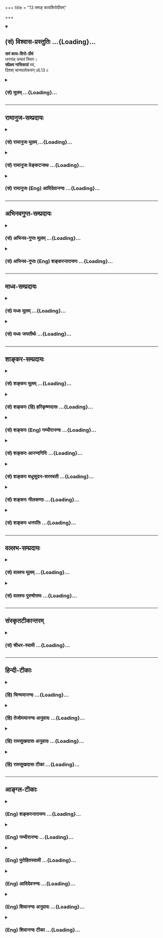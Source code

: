 +++
title = "13 समङ् कायशिरोग्रीवम्"

+++
<div class="js_include" newlevelforh1="2" title="(सं) विश्वास-प्रस्तुतिः" unfilled url="/mahAbhAratam/shlokashaH/06-bhIShma-parva/03-bhagavad-gItA-parva/saMskRtam/vishvAsa-prastutiH/06_Atma-saMyama-yogaH_a/13_sama~N_kAyashirog.md">
<details open><summary><h2>(सं) विश्वास-प्रस्तुतिः ...{Loading}...</h2></summary>

**समं काय-शिरो-ग्रीवं**  
धारयन्न् अचलं स्थिरः।  
**संप्रेक्ष्य नासिकाग्रं** स्वं,  
दिशश् चानवलोकयन्॥6.13॥
</details>
</div>
<div class="js_include collapsed" newlevelforh1="3" title="(सं) मूलम्" unfilled url="/mahAbhAratam/shlokashaH/06-bhIShma-parva/03-bhagavad-gItA-parva/saMskRtam/mUlam/06_Atma-saMyama-yogaH_a/13_sama~N_kAyashirog.md">
<details><summary><h3>(सं) मूलम् ...{Loading}...</h3></summary>

समं कायशिरोग्रीवं धारयन्नचलं स्थिरः।  
संप्रेक्ष्य नासिकाग्रं स्वं दिशश्चानवलोकयन्।।6.13।।
</details>
</div>


_________________
## रामानुज-सम्प्रदायः
<div class="js_include collapsed" newlevelforh1="3" title="(सं) रामानुजः मूलम्" unfilled url="/mahAbhAratam/shlokashaH/06-bhIShma-parva/03-bhagavad-gItA-parva/saMskRtam/rAmAnujaH/mUlam/06_Atma-saMyama-yogaH_a/13_sama~N_kAyashirog.md">
<details><summary><h3>(सं) रामानुजः मूलम् ...{Loading}...</h3></summary>

।।6.13।।**कायशिरोग्रीवं समम् अचलं** सापाश्रयतया **स्थिरं धारयन् दिशश्च
अनवलोकयन् स्वं नासिकाग्रं संप्रेक्ष्य प्रशान्तात्मा** अत्यन्तनिर्वृतमनाः
विगतभीः ब्रह्मचर्ययुक्तो **मनः संयम्य मच्चित्तो युक्तः** अवहितो **मत्पर
आसीत** माम् एव चिन्तयन् आसीत।

</details>
</div>
<div class="js_include collapsed" newlevelforh1="3" title="(सं) रामानुजः वेङ्कटनाथः" unfilled url="/mahAbhAratam/shlokashaH/06-bhIShma-parva/03-bhagavad-gItA-parva/saMskRtam/rAmAnujaH/venkaTanAthaH/06_Atma-saMyama-yogaH_a/13_sama~N_kAyashirog.md">
<details><summary><h3>(सं) रामानुजः वेङ्कटनाथः ...{Loading}...</h3></summary>

  
  
।।6.13।। एवं शुचिदेशासनादिरूपं बाह्यं योगोपकरणं मनसश्चैकाग्र्यमुक्तम्
अथान्तरान्तरतमयोः कायमनसोः क्रमात्कर्तव्यनियमविशेषा उच्यन्ते समं
इत्यादिश्लोकद्वयेन। कायशिरोग्रीवं इति द्वन्द्वैकवद्भावः तत एव नपुंसकता।
अत्र सिद्धापर(मध्यापर) नामा शरीरस्य मध्यप्रदेशः कायशब्देन विवक्षितः। समं
अचलं स्थिरम् इति धारणक्रियाविशेषणानिसमं इत्यत्रार्जवं विवक्षितम्
अचलशब्देन निष्कम्पत्वेऽभिहितेऽपि
स्थिरमित्येतदङ्गकम्पकरश्रमहेतुभूतपश्चाद्धारणप्रयत्ननिवृत्तिहेत्त्वभिप्रायमिति
दर्शयितुंसापाश्रयतया स्थिरमित्युक्तम्। अनेनाचलत्वस्य
चिरानुवर्तनयोग्यत्वमुक्तं भवति। बाह्येभ्यो व्यावर्तनं नासिकाग्रे स्थापनं
चेति क्रमप्रदर्शनायदिशश्चानवलोकयन्स्वं नासिकाग्रं सम्प्रेक्ष्य इति
व्युत्क्रमेणोक्तम्। यद्वा शतुरत्र
हेत्वर्थत्वाद्दिक्छब्दोपलक्षितबाह्यसकलपदार्थावलोकननिवृत्त्यर्थं
योगारम्भक्षणे स्वनासिकाग्रप्रेक्षणमिति भावः।
भोग्येतरानुपयुक्तविषयनिरीक्षणमपि निवर्तनीयमित्यभिप्रायेणदिशश्चत्युक्तम्।
निमीलनेनापि बाह्यानवलोकनसिद्धौ स्वनासिकाग्रावेक्षणं
निद्रादिनिवृत्त्यर्थम्। सम्प्रेक्ष्य नासिकाग्रं इत्येतावत्यभिहिते
परनासिकाग्रप्रेक्षणमपि शङ्क्येतेति तद्व्यवच्छेदार्थमुक्तंस्वम् इति।
मनस्यन्तर्मुखे नासाग्रसम्प्रेक्षणस्यासम्भवाच्चक्षुषो
दृष्टिसन्निपातमात्रमिह विवक्षितम्। अतः सम्प्रेक्ष्येत्यत्रइवशब्दो लुप्तो
द्रष्टव्यः इतिशाङ्करम्। नायनस्य तेजसः स्वच्छन्दवृत्त्या।
नासाग्रसन्निपातमात्रमिह विवक्षितम्मनः संयम्य इति संयमस्याभिधानात्
प्रशान्तात्मशब्दोऽयं योगोपयुक्तमनस्सन्तोषपर
इत्यभिप्रायेणअत्यन्तनिर्वृतमना इत्युक्तम्। ब्रह्मचारिव्रते स्थितः इत्यनेन
ब्रह्मचर्याश्रमप्रतीतिःशङ्करोक्तप्रक्रियया वा
ब्रह्मचर्यगुरुशुश्रूषाभिक्षाचर्यादिधीः स्यादिति
तद्व्यवच्छेदायाहब्रह्मचर्ययुक्त इति। ब्रह्मचर्यं च स्तनवति पिशितपिण्डे
भोग्यताधीगर्भस्मरणालोकनालापादिरहितत्वमत्र विवक्षितम्। स्मरन्ति च
ब्रह्मचर्यं च योषित्सु भोग्यताबुद्धिवर्जनम् इत्यादि। तथास्मरणं कीर्तनं
केलिः प्रेक्षणं गुह्यभाषणम्। सङ्कल्पोऽध्यवसायश्च क्रियानिर्वृत्तिरेव च।
एतन्मैथुनमष्टाङ्गं प्रवदन्ति मनीषिणः। विपरीतं
ब्रह्मचर्यमेतदेवाष्टलक्षणम् अ.पु.372।10।11 इति। युक्तशब्दस्य
पूर्वोत्तरप्रतिपन्नात्मावलोकनाभिधानादपि
तदुपयुक्तावधानविषयत्वमत्रोचितमित्यभिप्रायेणअवहित इत्युक्तम्।
मच्चित्तशब्दो भगवति चित्तस्यानुप्रवेशपरः। मत्परशब्दस्तु तदेकचित्तत्वपरः
तदनुवृत्तिपरो वेत्यपौनरुक्त्यमाह मामेवेति। यद्वा स्त्र्यादौ भोग्यचिन्ता
राजादौ च महति परधीर्लोके विभक्ता मयि तु तदुभयमित्यपुनरुक्तिः।

</details>
</div>
<div class="js_include collapsed" newlevelforh1="3" title="(सं) रामानुजः (Eng) आदिदेवानन्दः" unfilled url="/mahAbhAratam/shlokashaH/06-bhIShma-parva/03-bhagavad-gItA-parva/saMskRtam/rAmAnujaH/english/AdidevAnandaH/06_Atma-saMyama-yogaH_a/13_sama~N_kAyashirog.md">
<details><summary><h3>(सं) रामानुजः (Eng) आदिदेवानन्दः ...{Loading}...</h3></summary>

6.13 - 6.14 Keeping the trunk, head and neck erect and motionless; well seated in order to be steady; looking not in any direction but gazing at the tip of the nose; serene, i.e., holding the mind extremely peaceful;
fearless; firm in the vow of celibacy; holding the mind in check; and fixing his thoughts on Me - he should sit in Yoga, i.e., remain concentrated and intent on Me, i.e., he should concentrating on Me only.

</details>
</div>


_________________
## अभिनवगुप्त-सम्प्रदायः
<div class="js_include collapsed" newlevelforh1="3" title="(सं) अभिनव-गुप्तः मूलम्" unfilled url="/mahAbhAratam/shlokashaH/06-bhIShma-parva/03-bhagavad-gItA-parva/saMskRtam/abhinava-guptaH/mUlam/06_Atma-saMyama-yogaH_a/13_sama~N_kAyashirog.md">
<details><summary><h3>(सं) अभिनव-गुप्तः मूलम् ...{Loading}...</h3></summary>

।।6.10 6.15।। ननु जितात्मनः इत्युक्तम् तत्कथं तज्जय इत्याशङ्क्य
आरुरुक्षोः कश्चिदुपायः कायसमत्वादिकः +++(SN कायसमुद्धारकः)+++ चित्तसंयम
उपदिश्यते योगीत्यादि अधिगच्छतीत्यन्तम्। आत्मानं च चित्तं च युञ्जीत
एकाग्रीकुर्यात्। सततमिति न परिमितं कालम्। एकाकित्वादिषु सत्सु
एतद्युज्यते +++(N युञ्जीत)+++ नान्यथा। आसनस्थैर्यात् कालस्थैर्ये +++(S
कालस्थैर्यम्)+++ चित्तस्थैर्यम्। चित्तक्रियाः संकल्पात्मनः
अन्याश्चेन्द्रियक्रिया येन यताः नियमं नीताः। धारयन् यत्नेन।
नासिकाग्रस्यावलोकने सति दिशामनवलोकनम्। मत्परमतया युक्त आसीत +++(N आसीत्)+++
इत्यर्थः +++(S omits इत्यर्थः)+++। एवमात्मानं युञ्जतः समादधतः शान्तिर्जायते
यस्यां संस्थापर्यन्तकाष्ठा मत्प्राप्तिः+++(K प्राप्तिर्योगोऽस्तीति)+++।

</details>
</div>
<div class="js_include collapsed" newlevelforh1="3" title="(सं) अभिनव-गुप्तः (Eng) शङ्करनारायणः" unfilled url="/mahAbhAratam/shlokashaH/06-bhIShma-parva/03-bhagavad-gItA-parva/saMskRtam/abhinava-guptaH/english/shankaranArAyaNaH/06_Atma-saMyama-yogaH_a/13_sama~N_kAyashirog.md">
<details><summary><h3>(सं) अभिनव-गुप्तः (Eng) शङ्करनारायणः ...{Loading}...</h3></summary>

6.13 See Comment under 6.15

</details>
</div>


_________________
## माध्व-सम्प्रदायः
<div class="js_include collapsed" newlevelforh1="3" title="(सं) मध्वः मूलम्" unfilled url="/mahAbhAratam/shlokashaH/06-bhIShma-parva/03-bhagavad-gItA-parva/saMskRtam/madhvaH/mUlam/06_Atma-saMyama-yogaH_a/13_sama~N_kAyashirog.md">
<details><summary><h3>(सं) मध्वः मूलम् ...{Loading}...</h3></summary>

।।6.12 6.14।। योगं समाधियोगं युञ्ज्यात्।

</details>
</div>
<div class="js_include collapsed" newlevelforh1="3" title="(सं) मध्वः जयतीर्थः" unfilled url="/mahAbhAratam/shlokashaH/06-bhIShma-parva/03-bhagavad-gItA-parva/saMskRtam/madhvaH/jayatIrthaH/06_Atma-saMyama-yogaH_a/13_sama~N_kAyashirog.md">
<details><summary><h3>(सं) मध्वः जयतीर्थः ...{Loading}...</h3></summary>

।।6.12 6.14।। उपविश्यासन इत्यत्रापि योगशब्द एवमेव व्याख्येय इत्याह
योगमिति। स्थानविवेकार्थं युञ्ज्यादित्युक्तम् कुर्यादिति यावत्।

</details>
</div>


_________________
## शाङ्कर-सम्प्रदायः
<div class="js_include collapsed" newlevelforh1="3" title="(सं) शङ्करः मूलम्" unfilled url="/mahAbhAratam/shlokashaH/06-bhIShma-parva/03-bhagavad-gItA-parva/saMskRtam/shankaraH/mUlam/06_Atma-saMyama-yogaH_a/13_sama~N_kAyashirog.md">
<details><summary><h3>(सं) शङ्करः मूलम् ...{Loading}...</h3></summary>

।।6.13।। **समं कायशिरोग्रीवं** कायश्च शिरश्च ग्रीवा च कायशिरोग्रीवं तत्
समं **धारयन् अचलं** च। समं धारयतः चलनं संभवति अतः विशिनष्टि अचलमिति।
**स्थिरः** स्थिरो भूत्वा इत्यर्थः। **स्वं नासिकाग्रं संप्रेक्ष्य**
सम्यक् प्रेक्षणं दर्शनं कृत्वेव इति। इवशब्दो लुप्तो द्रष्टव्यः। न हि
स्वनासिकाग्रसंप्रेक्षणमिह विधित्सितम्। किं तर्हि चक्षुषो दृष्टिसंनिपातः।
स च अन्तःकरणसमाधानापेक्षो विवक्षितः। स्वनासिकाग्रसंप्रेक्षणमेव चेत्
विवक्षितम् मनः तत्रैव समाधीयेत नात्मनि। आत्मनि हि मनसः समाधानं वक्ष्यति
आत्मसंस्थं मनः कृत्वा (गीता 6।25) इति। तस्मात् इवशब्दलोपेन अक्ष्णोः
दृष्टिसंनिपात एव संप्रेक्ष्य इत्युच्यते। **दिशश्च अनवलोकयन्** दिशां च
अवलोकनमन्तराकुर्वन् इत्येतत्।। किञ्च

</details>
</div>
<div class="js_include collapsed" newlevelforh1="3" title="(सं) शङ्करः (हि) हरिकृष्णदासः" unfilled url="/mahAbhAratam/shlokashaH/06-bhIShma-parva/03-bhagavad-gItA-parva/saMskRtam/shankaraH/hindI/harikRShNadAsaH/06_Atma-saMyama-yogaH_a/13_sama~N_kAyashirog.md">
<details><summary><h3>(सं) शङ्करः (हि) हरिकृष्णदासः ...{Loading}...</h3></summary>

।।6.13।। बाह्य आसनका वर्णन किया अब शरीरको कैसे रखना चाहिये सो कहते हैं
काया शिर और गरदनको सम और अचल भावसे धारण करके स्थिर होकर बैठे। समानभावसे
धारण किये हुए कायादिका भी चलन होना सम्भव है इसलिये अचलम् यह विशेषण दिया
गया है। तथा अपनी नासिकाके अग्रभागको देखता हुआ यानी मानो वह उधर ही अच्छी
तरह देख रहा है। इस प्रकार दृष्टि करके। यहाँ संप्रेक्ष्य के साथ इव शब्द
लुप्त समझना चाहिये क्योंकि यहाँ अपनी नासिकाके अग्रभागको देखनेका विधान
करना अभिमत नहीं है। तो क्या है बस नेत्रोंकी दृष्टिको ( विषयोंकी ओरसे
रोककर ) वहाँ स्थापन करना ही इष्ट है। वह ( इस तरह दृष्टिस्थापना करना ) भी
अन्तःकरणके समाधानके लिये आवश्यक होनेके कारण भी अभीष्ट है। क्योंकि यदि
अपनी नासिकाके अग्रभागको देखना ही विधेय माना जाय तो फिर मन वहीं स्थित
होगा आत्मामें नहीं। परंतु ( आगे चलकर ) आत्मसंस्थं मनः कृत्वा इस पदसे
आत्मामें ही मनको स्थित करना बतलायेंगे। इसलिये इव शब्दके लोपद्वारा
नेत्रोंकी दृष्टिको नासिकाके अग्रभागपर लगाना ही संप्रेक्ष्य इस पदसे कहा
गया। इस प्रकार ( नेत्रोंकी दृष्टिको नासिकाके अग्रभागपर लगाकर ) तथा अन्य
दिशाओंको न देखता हुआ अर्थात् बीचबीचमें दिशाओंकी ओर दृष्टि न डालता हुआ।

</details>
</div>
<div class="js_include collapsed" newlevelforh1="3" title="(सं) शङ्करः (Eng) गम्भीरानन्दः" unfilled url="/mahAbhAratam/shlokashaH/06-bhIShma-parva/03-bhagavad-gItA-parva/saMskRtam/shankaraH/english/gambhIrAnandaH/06_Atma-saMyama-yogaH_a/13_sama~N_kAyashirog.md">
<details><summary><h3>(सं) शङ्करः (Eng) गम्भीरानन्दः ...{Loading}...</h3></summary>

6.13 See Commentary under 6.14

</details>
</div>
<div class="js_include collapsed" newlevelforh1="3" title="(सं) शङ्करः आनन्दगिरिः" unfilled url="/mahAbhAratam/shlokashaH/06-bhIShma-parva/03-bhagavad-gItA-parva/saMskRtam/shankaraH/AnandagiriH/06_Atma-saMyama-yogaH_a/13_sama~N_kAyashirog.md">
<details><summary><h3>(सं) शङ्करः आनन्दगिरिः ...{Loading}...</h3></summary>

।।6.13।। उक्तमनूद्यानन्तरश्लोकस्य पुनरुक्तमर्थमाह **बाह्येति।**
समत्वमृजुत्वं कायः शरीरमध्यम्। अचलमिति विशेषणमवतार्य तस्य तात्पर्यमाह
**सममित।** कार्यकरणयोर्विषयपारवश्यशून्यत्वमचलत्वं स्थैर्यम्।
किमितीवशब्दलोपोऽत्र कल्प्यते स्वनासिकाग्रसंप्रेक्षणमेव योगाङ्गत्वेनात्र
विधित्सितं किं न स्यादित्याशङ्क्याह **नहीति।** तर्हि किमत्र विवक्षितमिति
प्रश्नपूर्वकमाह **किं तर्हीति।** दृष्टिसंनिपातो दृष्टेश्चक्षुषो
रूपादिविषयप्रवृत्तिराहित्यम्। कथमसावनायासेन सिध्यति तत्राह **स चेति।**
समाधानस्य प्राधान्येनात्र विवक्षितत्वाद्दृष्टेर्बहिर्विषयत्वेन
तद्भङ्गप्रसङ्गात्तस्या विषयेभ्यो व्यावृत्त्यान्तरेव संनिपातो विवक्षितो
भवतीत्यर्थः। तथापि कथं स्वनासिकाग्रसंप्रेक्षणमत्र
श्रुतमविवक्षितमित्याशङ्क्याह **स्वनासिकेति।** तत्रैव मनःसमाधाने का
हानिरित्याशङ्क्य वाक्यशेषविरोधान्मैवमित्याह **आत्मनि हीति।** किं तर्हि
संप्रेक्ष्येत्यादौ विवक्षितमित्याशङ्क्याह **तस्मादिति।**
दक्षिणेतरचक्षुषोर्या दृष्टिस्तस्या बाह्याद्विषयाद्वैमुख्येनान्तरेव
संनिपतनमत्र स्वकीयं नासिकाग्रं नासिकान्तं संप्रेक्ष्येति
विवक्षितमित्यर्थः। तत्रैवोत्तरमपि विशेषणमनुकूलमित्याह **दिशश्चेति।**
अनवलोकयन्नासीतेत्युत्तरत्र संबन्धः अन्तरान्तरा दिशामवलोकनमपि
योगप्रतिबन्धकमिति तत्प्रतिषेधः।

</details>
</div>
<div class="js_include collapsed" newlevelforh1="3" title="(सं) शङ्करः मधुसूदन-सरस्वती" unfilled url="/mahAbhAratam/shlokashaH/06-bhIShma-parva/03-bhagavad-gItA-parva/saMskRtam/shankaraH/madhusUdana-sarasvatI/06_Atma-saMyama-yogaH_a/13_sama~N_kAyashirog.md">
<details><summary><h3>(सं) शङ्करः मधुसूदन-सरस्वती ...{Loading}...</h3></summary>

।।6.13।। तदर्थं बाह्यमासनमुक्त्वाऽधुना तत्र कथं शरीरधारणमित्युच्यते कायः
शरीरमध्यं स च शिरश्च ग्रीवा च कायशिरोग्रीवं मूलाधारादारभ्य
मूर्धान्तपर्यन्तं सममवक्रमचलमकम्पं धारयन्नेकतत्त्वाभ्यासेन
विक्षेपसहभाव्यङ्गमेजयत्वाभावं संपादयन् स्थिरो दृढप्रयत्नो भूत्वा किंच
स्वं स्वीयं नासिकाग्रं संप्रेक्ष्यैव लयविक्षेपराहित्याय
विषयप्रवृत्तिरहितः अनिमीलितनेत्र इत्यर्थः। दिशश्चानवलोकयन् अन्तरान्तरा
दिशां चावलोकनमकुर्वन् योगप्रतिबन्धकत्वात्तस्य। एवंभूतः
सन्नासीतेत्युत्तरेण संबन्धः।

</details>
</div>
<div class="js_include collapsed" newlevelforh1="3" title="(सं) शङ्करः नीलकण्ठः" unfilled url="/mahAbhAratam/shlokashaH/06-bhIShma-parva/03-bhagavad-gItA-parva/saMskRtam/shankaraH/nIlakaNThaH/06_Atma-saMyama-yogaH_a/13_sama~N_kAyashirog.md">
<details><summary><h3>(सं) शङ्करः नीलकण्ठः ...{Loading}...</h3></summary>

।।6.13।। आसन उपविश्येत्युक्तं तत्कथमित्यत आह **सममिति।** कायः शरीरमध्यं
शिरः ग्रीवा च कायशिरोग्रीवं समं मूलाधारमारभ्य मूर्धान्तं अवक्रमचलं
निष्कम्पं धारयन्स्थिरो भूत्वा। संप्रेक्ष्य नासिकाग्रं स्वमिति
नासिकाग्रावेक्षणं न विधीयते किंतु निमीलने लयभयं उन्मीलने विक्षेपभयम्।
अतो दिशोऽपि स्त्र्यादिविक्षेपकविषयदर्शनभयादनवलोकयन्नर्धोन्मीलितनेत्र
आसीतेत्युत्तरेणान्वयः।

</details>
</div>
<div class="js_include collapsed" newlevelforh1="3" title="(सं) शङ्करः धनपतिः" unfilled url="/mahAbhAratam/shlokashaH/06-bhIShma-parva/03-bhagavad-gItA-parva/saMskRtam/shankaraH/dhanapatiH/06_Atma-saMyama-yogaH_a/13_sama~N_kAyashirog.md">
<details><summary><h3>(सं) शङ्करः धनपतिः ...{Loading}...</h3></summary>

।।6.13।। आसन उपविशय शरीरं कथ स्थापयेदिति तत्राह **सममिति।** कायश्च शिरश्च
ग्रीवा च कायशिरोग्रीवं तत्समं धारयन्। कायशब्देन कायस्यैकदेशः
कटिप्रदेशादूर्ध्वा ग्रीवावधिरत्र गृह्यते। शिरोग्रीवयोः पृथग्ग्रहणात्
कठ्यधोभागस्योपवेशने समत्वायोगात्। समत्वेऽपीतस्ततश्चलनं संभाव्याह
**अचलमिति।** उभयत्राप्युपायमाह **स्थिर इति।** स्थिरो भूत्वेत्यर्थः।
अत्राप्युपायं लयविक्षेपनिवृत्तिद्वारकमाह। स्वं स्वकीयं नासिकाग्रं
संप्रेक्ष्य। अनेन लयनिवृत्तिः। दिशश्चानवलोकयन्। अनेन विक्षेपनिवृत्तिः।
एवंभूत आसीतेत्युत्तरेणान्यवयः।

</details>
</div>


_________________
## वल्लभ-सम्प्रदायः
<div class="js_include collapsed" newlevelforh1="3" title="(सं) वल्लभः मूलम्" unfilled url="/mahAbhAratam/shlokashaH/06-bhIShma-parva/03-bhagavad-gItA-parva/saMskRtam/vallabhaH/mUlam/06_Atma-saMyama-yogaH_a/13_sama~N_kAyashirog.md">
<details><summary><h3>(सं) वल्लभः मूलम् ...{Loading}...</h3></summary>

।।6.10 6.13।। एवं योगारूढस्य स्वरूपमुक्त्वाऽऽरुरुक्षोः साङ्गं योगं विदधतः
सिद्धिमाह योगी इत्यादिनामत्संस्थामधिगच्छति 15 इत्यन्तेन। योगी युञ्जानो
रहसि स्थितः आत्मानं सततं युञ्जीत।

</details>
</div>
<div class="js_include collapsed" newlevelforh1="3" title="(सं) वल्लभः पुरुषोत्तमः" unfilled url="/mahAbhAratam/shlokashaH/06-bhIShma-parva/03-bhagavad-gItA-parva/saMskRtam/vallabhaH/puruShottamaH/06_Atma-saMyama-yogaH_a/13_sama~N_kAyashirog.md">
<details><summary><h3>(सं) वल्लभः पुरुषोत्तमः ...{Loading}...</h3></summary>

  
  
।।6.13।। समं कायशिरोग्रीवं कायश्च शिरश्च ग्रीवा चकायशिरोग्रीवम्। कायपदेन
चरणमारभ्य सर्वोऽपि देहः। भक्तिमार्गानुसारेण शिरः सत्यलोकात्मकम् ग्रीवा
मुक्तिस्थानम्। समं यथास्थितरूपमचलं धारयन् ध्यानंकुर्वन्। स्थितः सन्
स्वनासिकाग्रं सम्प्रेक्ष्य अर्धनिमीलितनेत्रो भावस्थः दिशश्चानवलोकयन्
दिग्भावज्ञानशून्यः सर्वत्र भगवद्दर्शनवान्।  
  

</details>
</div>


_________________
## संस्कृतटीकान्तरम्
<div class="js_include collapsed" newlevelforh1="3" title="(सं) श्रीधर-स्वामी" unfilled url="/mahAbhAratam/shlokashaH/06-bhIShma-parva/03-bhagavad-gItA-parva/saMskRtam/shrIdhara-svAmI/06_Atma-saMyama-yogaH_a/13_sama~N_kAyashirog.md">
<details><summary><h3>(सं) श्रीधर-स्वामी ...{Loading}...</h3></summary>

।।6.13।। चित्तैकाग्र्योपयोगिनीं देहादिधारणां दर्शयन्नाह **सममिति
द्वाभ्याम्।** काय इति देहमध्यभागो विवक्षितः। कायश्च शिरश्च ग्रीवा च
कायशिरोग्रीवं मूलाधारादारभ्य मूर्धाग्रपर्यन्तं सममवक्रं निश्चलं धारयन्
स्थिरः। दृढप्रयत्नो भूत्वेत्यर्थः। स्वकीयं नासिकाग्रं संप्रेक्ष्य च।
अर्धनिमीलितनेत्र इत्यर्थः। इतस्ततो
दिशश्चानवलोकयन्नासीतेत्युत्तरेणान्वयः।

</details>
</div>


_________________
## हिन्दी-टीकाः
<div class="js_include collapsed" newlevelforh1="3" title="(हि) चिन्मयानन्दः" unfilled url="/mahAbhAratam/shlokashaH/06-bhIShma-parva/03-bhagavad-gItA-parva/hindI/chinmayAnandaH/06_Atma-saMyama-yogaH_a/13_sama~N_kAyashirog.md">
<details><summary><h3>(हि) चिन्मयानन्दः ...{Loading}...</h3></summary>

।।6.13।। बाह्य आसन के उपरान्त मन को एकाग्र करने का उपदेश दिया गया है। अब
शरीर का आसन बताते हैं। साधक को इस प्रकार स्थित होकर बैठना चाहिए कि उसका
मेरुदण्ड शिर और ग्रीवा एक समान सरल लम्बरूप में रहे। जिस क्षैतिज आसन में
साधक बैठता है वह आधार और काया शिर और ग्रीवा उस पर लम्ब रूप में होगी।
दोनों हाथों की उँगलियों को आपस में बांधकर गोद में रखे। यहाँ विशेष रूप से
कहा गया है कि शरीर को अचल रखना चाहिए। अचल का अर्थ यह नहीं कि शरीर को तनाव
की स्थिति में रखना है। शरीर की स्थिति सीधी लेकिन इस प्रकार तनावरहित होनी
चाहिए कि वह आगेपीछे दायेंबायें हिले नहीं। फिर साधक अपनी नासिका के अग्र
भाग को देखे। इस कथन का शाब्दिक अर्थ नहीं लेना चाहिए। अनेक साधक लोग
नासिकाग्र पर दृष्टि स्थिर करके शीश पीड़ा चक्कर थकान तनाव आदि रोगों को
व्यर्थ मोल ले लेते हैं। शंकराचार्य स्पष्ट करते हैं कि मानो नासिकाग्र को
देखते हुए न कि वास्तव में। यह नहीं कहा जा सकता कि शंकराचार्य ने अपनी
बुद्धि से खींचतान कर ऐसा अर्थ किया है क्योंकि भगवान् स्वयं अपने कथन को
स्पष्ट करते हैं। अन्य दिशाओं को न देखते हुए श्रीकृष्ण के इस कथन से यह
स्पष्ट हो जाता है कि नासिकाग्र को देखने का अभिप्राय यह है कि यहाँवहाँ
देखकर साधक को अपनी एकाग्रता भंग नहीं करनी चाहिए। यह नियम है कि जहाँ
हमारी दृष्टि जाती है वहीं पर हमारा मन भी। यही कारण है कि भ्रमित अवस्था
में मनुष्य की दृष्टि स्थिर नहीं रहती। दृष्टि की अस्थिरता मनुष्य के
विचित्र सन्देहास्पद व्यवहार का लक्षण है और प्रमाण भी। आगे कहते हैं

</details>
</div>
<div class="js_include collapsed" newlevelforh1="3" title="(हि) तेजोमयानन्दः अनुवादः" unfilled url="/mahAbhAratam/shlokashaH/06-bhIShma-parva/03-bhagavad-gItA-parva/hindI/tejomayAnandaH/anuvAdaH/06_Atma-saMyama-yogaH_a/13_sama~N_kAyashirog.md">
<details><summary><h3>(हि) तेजोमयानन्दः अनुवादः ...{Loading}...</h3></summary>

।।6.13।। काया, सिर और ग्रीवा को समान और अचल धारण किये हुए स्थिर होकर
अपनी नासिका के अग्र भाग को देखकर अन्य दिशाओं को न देखता हुआ।।

</details>
</div>
<div class="js_include collapsed" newlevelforh1="3" title="(हि) रामसुखदासः अनुवादः" unfilled url="/mahAbhAratam/shlokashaH/06-bhIShma-parva/03-bhagavad-gItA-parva/hindI/rAmasukhadAsaH/anuvAdaH/06_Atma-saMyama-yogaH_a/13_sama~N_kAyashirog.md">
<details><summary><h3>(हि) रामसुखदासः अनुवादः ...{Loading}...</h3></summary>

।।6.13।। काया, शिर और ग्रीवाको सीधे अचल धारण करके तथा दिशाओंको न देखकर
केवल अपनी नासिकाके अग्रभागको देखते हुए स्थिर होकर बैठे।

</details>
</div>
<div class="js_include collapsed" newlevelforh1="3" title="(हि) रामसुखदासः टीका" unfilled url="/mahAbhAratam/shlokashaH/06-bhIShma-parva/03-bhagavad-gItA-parva/hindI/rAmasukhadAsaH/TIkA/06_Atma-saMyama-yogaH_a/13_sama~N_kAyashirog.md">
<details><summary><h3>(हि) रामसुखदासः टीका ...{Loading}...</h3></summary>

।।6.13।।***व्याख्या--*'समं कायशिरोग्रीवं धारयन्नचलम्'--**यद्यपि 'काय'
नाम शरीरमात्रका है, तथापि यहाँ (आसनपर बैठनेके बाद) कमरसे लेकर गलेतकके
भागको 'काय' नामसे कहा गया है। 'शिर' नामऊपरके भागका अर्थात् मस्तिष्कका है
और 'ग्रीवा' नाम मस्तिष्क और कायाके बीचके भागका है। ध्यानके समय ये काया,
शिर और ग्रीवा सम, सीधे रहें अर्थात् रीढ़की जो हड्डी है, उसकी सब गाँठें
सीधे भागमें रहें और उसी सीधे भागमें मस्तक तथा ग्रीवा रहे। तात्पर्य है कि
काया, शिर और ग्रीवा --ये तीनों एक सूतमें अचल रहें। कारण कि इन तीनोंके
आगे झुकनेसे नींद आती है, पीछे झुकनेसे जडता आती है और दायें-बायें झुकनेसे
चञ्चलता आती है। इसलिये न आगे झुके, न पीछे झुके और न दायें-बायें ही झुके।
दण्डकी तरह सीधा-सरल बैठा रहे। सिद्धासन, पद्मासन आदि जितने भी आसन हैं,
आरोग्यकी दृष्टिसे वे सभी ध्यानयोगमें सहायक हैं। परन्तु यहाँ भगवान्ने
सम्पूर्ण आसनोंकी सार चीज बतायी है--काया, शिर और ग्रीवाको सीधे समतामें
रखना। इसलिये भगवान्ने बैठनेके सिद्धासन, पद्मासन आदि किसी भी आसनका नाम
नहीं लिया है, किसी भी आसनका आग्रह नहीं रखा है। तात्पर्य है कि चाहे किसी
भी आसनसे बैठे, पर काया, शिर और ग्रीवा एक सूतमें ही रहने चाहिये; क्योंकि
इनके एक सूतमें रहनेसे मन बहुत जल्दी शान्त और स्थिर हो जाता है। आसनपर बैठे
हुए कभी नींद सताने लगे, तो उठकर थोड़ी देर इधर-उधर घूम ले। फिर स्थिरतासे
बैठ जाय और यह भावना बना ले कि अब मेरेको उठना नहीं है, इधर-उधर झुकना नहीं
है। केवल स्थिर और सीधे बैठकर ध्यान करना है।

</details>
</div>


_________________
## आङ्ग्ल-टीकाः
<div class="js_include collapsed" newlevelforh1="3" title="(Eng) शङ्करनारायणः" unfilled url="/mahAbhAratam/shlokashaH/06-bhIShma-parva/03-bhagavad-gItA-parva/english/shankaranArAyaNaH/06_Atma-saMyama-yogaH_a/13_sama~N_kAyashirog.md">
<details><summary><h3>(Eng) शङ्करनारायणः ...{Loading}...</h3></summary>

6.13. Holding the body, the head and the neck erect and motionless;
remaining firm; looking properly at his own nose-tip; and not looking at
\[different\] directions;

</details>
</div>
<div class="js_include collapsed" newlevelforh1="3" title="(Eng) गम्भीरानन्दः" unfilled url="/mahAbhAratam/shlokashaH/06-bhIShma-parva/03-bhagavad-gItA-parva/english/gambhIrAnandaH/06_Atma-saMyama-yogaH_a/13_sama~N_kAyashirog.md">
<details><summary><h3>(Eng) गम्भीरानन्दः ...{Loading}...</h3></summary>

6.13 Holding the body, head and neck erect and still, being steady,
looking at the tip of his own nose-and not looking around;

</details>
</div>
<div class="js_include collapsed" newlevelforh1="3" title="(Eng) पुरोहितस्वामी" unfilled url="/mahAbhAratam/shlokashaH/06-bhIShma-parva/03-bhagavad-gItA-parva/english/purohitasvAmI/06_Atma-saMyama-yogaH_a/13_sama~N_kAyashirog.md">
<details><summary><h3>(Eng) पुरोहितस्वामी ...{Loading}...</h3></summary>

6.13 Let him hold body, head and neck erect, motionless and steady; let him look fixedly at the tip of his nose, turning neither to the right nor to the left.

</details>
</div>
<div class="js_include collapsed" newlevelforh1="3" title="(Eng) आदिदेवनन्दः" unfilled url="/mahAbhAratam/shlokashaH/06-bhIShma-parva/03-bhagavad-gItA-parva/english/AdidevanandaH/06_Atma-saMyama-yogaH_a/13_sama~N_kAyashirog.md">
<details><summary><h3>(Eng) आदिदेवनन्दः ...{Loading}...</h3></summary>

6.13 Holding the trunk, head and neck erect, motionless and steady,
gazing at the tip of the nose, and looking not in any direction;

</details>
</div>
<div class="js_include collapsed" newlevelforh1="3" title="(Eng) शिवानन्दः अनुवादः" unfilled url="/mahAbhAratam/shlokashaH/06-bhIShma-parva/03-bhagavad-gItA-parva/english/shivAnandaH/anuvAdaH/06_Atma-saMyama-yogaH_a/13_sama~N_kAyashirog.md">
<details><summary><h3>(Eng) शिवानन्दः अनुवादः ...{Loading}...</h3></summary>

6.13 Let him firmly hold his body, head and neck erect and still, gazing at the tip of his nose, without looking around.

</details>
</div>
<div class="js_include collapsed" newlevelforh1="3" title="(Eng) शिवानन्दः टीका" unfilled url="/mahAbhAratam/shlokashaH/06-bhIShma-parva/03-bhagavad-gItA-parva/english/shivAnandaH/TIkA/06_Atma-saMyama-yogaH_a/13_sama~N_kAyashirog.md">
<details><summary><h3>(Eng) शिवानन्दः टीका ...{Loading}...</h3></summary>

6.13 समम् erect; कायशिरोग्रीवम् body; head and neck; धारयन् holding;
अचलम् still; स्थिरः steady; संप्रेक्ष्य,gazing at; नासिकाग्रम् tip of the nose; स्वम् ones own; दिशः directions; च and; अनवलोकयन् not looking.Commentary The Lord describes here the pose or Asana and the Drishti (gaze) in this verse.You cannot practise meditation without a firm seat. If the body is unsteady; the mind will also become unsteady.
There is an intimate connection between the body and the mind.You should not shake the body even a bit. You should attain mastery over the Asana
(AsanaJaya) by daily practice. You should be as firm as a statue or a rock. If you keep the body; head and neck erect; the spinal cord also will be erect and the Kundalini will rise up steadily through the subtle nervechannel (Nadi) called the Sushumna. Sit in the lotus pose or the adept pose. This will help you in maintaining the nervous eilibrium and mental poise. You should steadily direct your gaze towards the tip of your nose. This is known as the Nasikagra Drishti. The other gaze is the Bhrumadhya Drishti or gazing between the two eyrows where the psychic centre known as the Ajna Chakra is situated. This is described in chapter V; verse 27. In Bhrumadhya Drishti direct the gaze towards the Ajna Chakra with closed eyes. If you practise this with open eyes; it may produce headache. Foreign particles or dust may fall into the eyes.
There may be distraction of the mind also. Do not strain the eyes.
Practise gently. When you practise concentration at the tip of the nose you will experience DivyaGandha (various aromas). When you concentrate your gaze at the Ajna Chakra you will experience DivyaJyotis (perception of supraphenomenal lights). This is an experience to give you encouragement; push you up in the spiritual path and convince you of the existence of transcendental or supraphysical things. Do not stop your Sadhana. Yogins and those Bhaktas who meditate on Lord Siva concentrate on the Ajna Chakra with the Bhrumadhya Drishti. You can select whichever Drishti suits you best.Though the gaze is directed towards the tip of the nose when the eyes are halfclosed and the eyalls are steady the mind should be fixed only on the self. Therefore you will have to gaze; as it were; at the tip of the nose. In chapter VI; verse 25; the Lord says Having made the mind abide in the Self; let him not think of anything.
Gazing at the tip of the nose will soon bring about concentration of the mind.Whichever be the point selected; visualise your own tutelary deity there and feel His Living Presence.

</details>
</div>
